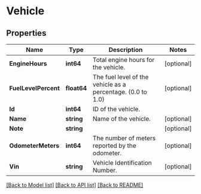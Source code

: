 # Vehicle

## Properties
Name | Type | Description | Notes
------------ | ------------- | ------------- | -------------
**EngineHours** | **int64** | Total engine hours for the vehicle. | [optional] 
**FuelLevelPercent** | **float64** | The fuel level of the vehicle as a percentage. (0.0 to 1.0) | [optional] 
**Id** | **int64** | ID of the vehicle. | 
**Name** | **string** | Name of the vehicle. | [optional] 
**Note** | **string** |  | [optional] 
**OdometerMeters** | **int64** | The number of meters reported by the odometer. | [optional] 
**Vin** | **string** | Vehicle Identification Number. | [optional] 

[[Back to Model list]](../README.md#documentation-for-models) [[Back to API list]](../README.md#documentation-for-api-endpoints) [[Back to README]](../README.md)


